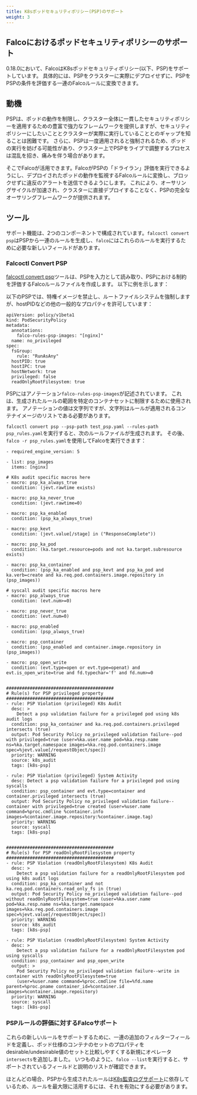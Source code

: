 ```yaml
---
title: K8sポッドセキュリティポリシー(PSP)のサポート
weight: 3
---
```


## Falcoにおけるポッドセキュリティポリシーのサポート

0.18.0において、FalcoはK8sポッドセキュリティポリシー(以下、PSP)をサポートしています。 具体的には、PSPをクラスターに実際にデプロイせずに、PSPをPSPの条件を評価する一連のFalcoルールに変換できます。

## 動機

PSPは、ポッドの動作を制限し、クラスター全体に一貫したセキュリティポリシーを適用するための豊富で強力なフレームワークを提供しますが、セキュリティポリシーにしたいこととクラスターが実際に実行していることとのギャップを知ることは困難です。 さらに、PSPは一度適用されると強制されるため、ポッドの実行を妨げる可能性があり、クラスター上でPSPをライブで調整するプロセスは混乱を招き、痛みを伴う場合があります。

そこでFalcoが活用できます。FalcoがPSPの「ドライラン」評価を実行できるようにし、デプロイされたポッドの動作を監視するFalcoルールに変換し、ブロックせずに違反のアラートを送信できるようにします。 これにより、オーサリングサイクルが加速され、クラスターに直接デプロイすることなく、PSPの完全なオーサリングフレームワークが提供されます。

## ツール

サポート機能は、2つのコンポーネントで構成されています。`falcoctl convert psp`はPSPから一連のルールを生成し、`falco`にはこれらのルールを実行するために必要な新しいフィールドがあります。

### Falcoctl Convert PSP

[falcoctl convert psp](https://github.com/falcosecurity/falcoctl)ツールは、PSPを入力として読み取り、PSPにおける制約を評価するFalcoルールファイルを作成します。 以下に例を示します：

以下のPSPでは、特権イメージを禁止し、ルートファイルシステムを強制しますが、hostPIDなどの他の一般的なプロパティを許可しています：

```
apiVersion: policy/v1beta1
kind: PodSecurityPolicy
metadata:
  annotations:
    falco-rules-psp-images: "[nginx]"
  name: no_privileged
spec:
  fsGroup:
    rule: "RunAsAny"
  hostPID: true
  hostIPC: true
  hostNetwork: true
  privileged: false
  readOnlyRootFilesystem: true
```

PSPにはアノテーション`falco-rules-psp-images`が記述されています。 これは、生成されたルールの範囲を特定のコンテナセットに制限するために使用されます。 アノテーションの値は文字列ですが、文字列はルールが適用されるコンテナイメージのリストである必要があります。

`falcoctl convert psp --psp-path test_psp.yaml --rules-path psp_rules.yaml`を実行すると、次のルールファイルが生成されます。 その後、`falco -r psp_rules.yaml`を使用してFalcoを実行できます：

```
- required_engine_version: 5

- list: psp_images
  items: [nginx]

# K8s audit specific macros here
- macro: psp_ka_always_true
  condition: (jevt.rawtime exists)

- macro: psp_ka_never_true
  condition: (jevt.rawtime=0)

- macro: psp_ka_enabled
  condition: (psp_ka_always_true)

- macro: psp_kevt
  condition: (jevt.value[/stage] in ("ResponseComplete"))

- macro: psp_ka_pod
  condition: (ka.target.resource=pods and not ka.target.subresource exists)

- macro: psp_ka_container
  condition: (psp_ka_enabled and psp_kevt and psp_ka_pod and ka.verb=create and ka.req.pod.containers.image.repository in (psp_images))

# syscall audit specific macros here
- macro: psp_always_true
  condition: (evt.num>=0)

- macro: psp_never_true
  condition: (evt.num=0)

- macro: psp_enabled
  condition: (psp_always_true)

- macro: psp_container
  condition: (psp_enabled and container.image.repository in (psp_images))

- macro: psp_open_write
  condition: (evt.type=open or evt.type=openat) and evt.is_open_write=true and fd.typechar='f' and fd.num>=0


#########################################
# Rule(s) for PSP privileged property
#########################################
- rule: PSP Violation (privileged) K8s Audit
  desc: >
    Detect a psp validation failure for a privileged pod using k8s audit logs
  condition: psp_ka_container and ka.req.pod.containers.privileged intersects (true)
  output: Pod Security Policy no_privileged validation failure--pod with privileged=true (user=%ka.user.name pod=%ka.resp.name ns=%ka.target.namespace images=%ka.req.pod.containers.image spec=%jevt.value[/requestObject/spec])
  priority: WARNING
  source: k8s_audit
  tags: [k8s-psp]

- rule: PSP Violation (privileged) System Activity
  desc: Detect a psp validation failure for a privileged pod using syscalls
  condition: psp_container and evt.type=container and container.privileged intersects (true)
  output: Pod Security Policy no_privileged validation failure--container with privileged=true created (user=%user.name command=%proc.cmdline %container.info images=%container.image.repository:%container.image.tag)
  priority: WARNING
  source: syscall
  tags: [k8s-psp]


#########################################
# Rule(s) for PSP readOnlyRootFilesystem property
#########################################
- rule: PSP Violation (readOnlyRootFilesystem) K8s Audit
  desc: >
    Detect a psp validation failure for a readOnlyRootFilesystem pod using k8s audit logs
  condition: psp_ka_container and not ka.req.pod.containers.read_only_fs in (true)
  output: Pod Security Policy no_privileged validation failure--pod without readOnlyRootFilesystem=true (user=%ka.user.name pod=%ka.resp.name ns=%ka.target.namespace images=%ka.req.pod.containers.image spec=%jevt.value[/requestObject/spec])
  priority: WARNING
  source: k8s_audit
  tags: [k8s-psp]

- rule: PSP Violation (readOnlyRootFilesystem) System Activity
  desc: >
    Detect a psp validation failure for a readOnlyRootFilesystem pod using syscalls
  condition: psp_container and psp_open_write
  output: >
    Pod Security Policy no_privileged validation failure--write in container with readOnlyRootFilesystem=true
    (user=%user.name command=%proc.cmdline file=%fd.name parent=%proc.pname container_id=%container.id images=%container.image.repository)
  priority: WARNING
  source: syscall
  tags: [k8s-psp]
```

### PSPルールの評価に対するFalcoサポート

これらの新しいルールをサポートするために、一連の追加のフィルターフィールドを定義し、ポッド仕様のコンテナのセットのプロパティをdesirable/undesirable値のセットと比較しやすくする新規にオペレータ`intersects`を追加しました。 いつものように、`falco --list`を実行すると、サポートされているフィールドと説明のリストが確認できます。


ほとんどの場合、PSPから生成されたルールは[K8s監査ログサポート](../../docs/event-sources/kubernetes-audit/)に依存しているため、ルールを最大限に活用するには、それを有効にする必要があります。
